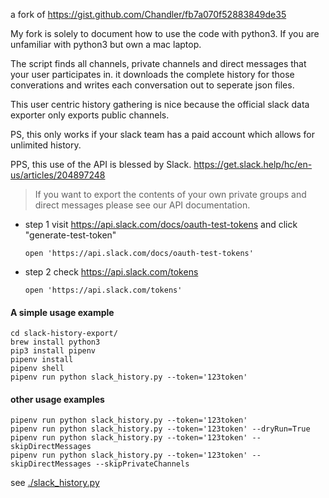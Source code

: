 a fork of https://gist.github.com/Chandler/fb7a070f52883849de35

My fork is solely to document how to use the code with python3. If you are
unfamiliar with python3 but own a mac laptop.

The script finds all channels, private channels and direct messages
that your user participates in. it downloads the complete history for
those converations and writes each conversation out to seperate json files.

This user centric history gathering is nice because the official slack data exporter
only exports public channels.

PS, this only works if your slack team has a paid account which allows for unlimited history.

PPS, this use of the API is blessed by Slack.
https://get.slack.help/hc/en-us/articles/204897248

> If you want to export the contents of your own private groups and direct messages please see our API documentation.

- step 1 visit https://api.slack.com/docs/oauth-test-tokens and click "generate-test-token"

  ```shell
  open 'https://api.slack.com/docs/oauth-test-tokens'
  ```

- step 2 check https://api.slack.com/tokens

  ```shell
  open 'https://api.slack.com/tokens'
  ```

#### A simple usage example

```shell
cd slack-history-export/
brew install python3
pip3 install pipenv
pipenv install
pipenv shell
pipenv run python slack_history.py --token='123token'
```

#### other usage examples

```shell
pipenv run python slack_history.py --token='123token'
pipenv run python slack_history.py --token='123token' --dryRun=True
pipenv run python slack_history.py --token='123token' --skipDirectMessages
pipenv run python slack_history.py --token='123token' --skipDirectMessages --skipPrivateChannels
```

see [./slack_history.py](slack_history.py)
